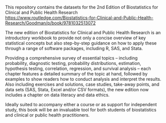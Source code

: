 This repository contains the datasets for the 2nd Edition of Biostatistics for Clinical and Public Health Research 
https://www.routledge.com/Biostatistics-for-Clinical-and-Public-Health-Research/Goodman/p/book/9781032513072


The new edition of Biostatistics for Clinical and Public Health Research is an introductory workbook to provide not only a concise overview of key statistical concepts but also step-by-step guidance on how to apply these through a range of software packages, including R, SAS, and Stata.

Providing a comprehensive survey of essential topics – including probability, diagnostic testing, probability distributions, estimation, hypothesis testing, correlation, regression, and survival analysis – each chapter features a detailed summary of the topic at hand, followed by examples to show readers how to conduct analysis and interpret the results. Also including exercises and solutions, case studies, take-away points, and data sets (SAS, Stata, Excel and/or CSV formats), the new edition now includes a chapter on data literacy and data ethics.

Ideally suited to accompany either a course or as support for independent study, this book will be an invaluable tool for both students of biostatistics and clinical or public health practitioners.
